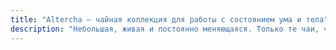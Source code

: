 ```yaml
---
title: "Altercha — чайная коллекция для работы с состоянием ума и тела"
description: "Небольшая, живая и постоянно меняющаяся. Только те чаи, что по-настоящему радуют и делают жизнь лучше."
---
```

